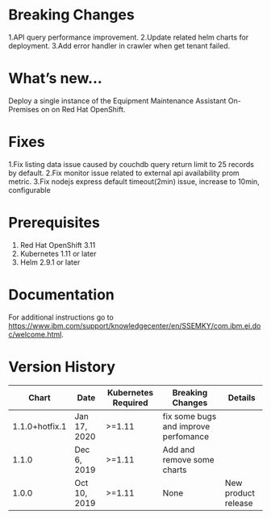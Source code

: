 # Breaking Changes
1.API query performance improvement. 
2.Update related helm charts for deployment.
3.Add error handler in crawler when get tenant failed.

# What’s new...

Deploy a single instance of the Equipment Maintenance Assistant On-Premises on on Red Hat OpenShift.


# Fixes
1.Fix listing data issue caused by couchdb query return limit to 25 records by default.
2.Fix monitor issue related to external api availability prom metric.
3.Fix nodejs express default timeout(2min) issue, increase to 10min, configurable

# Prerequisites
1. Red Hat OpenShift 3.11
2. Kubernetes 1.11 or later
3. Helm 2.9.1 or later

# Documentation
For additional instructions go to https://www.ibm.com/support/knowledgecenter/en/SSEMKY/com.ibm.ei.doc/welcome.html.

# Version History

| Chart | Date | Kubernetes Required | Breaking Changes | Details |
| ----- | ---- | ------------ | ------------------ | ---------------- |
| 1.1.0+hotfix.1 | Jan 17, 2020 | >=1.11 | fix some bugs and improve perfomance |  |
| 1.1.0 | Dec 6, 2019 | >=1.11 | Add and remove some charts |  |
| 1.0.0 | Oct 10, 2019 | >=1.11 | None | New product release |
